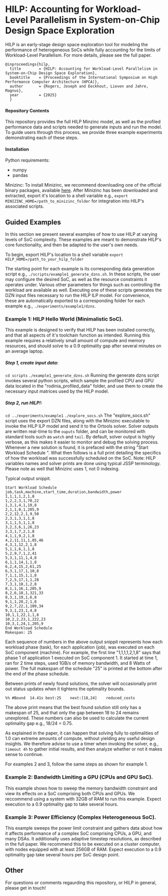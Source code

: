 # HILP: Accounting for Workload-Level Parallelism in System-on-Chip Design Space Exploration

HILP is an early-stage design space exploration tool for modeling the performance of heterogeneous SoCs while fully accounting for the limits of Workload-Level Parallelism. For more details, please see the full paper.
```
@inproceedings{hilp,
  title        = {HILP: Accounting for Workload-Level Parallelism in System-on-Chip Design Space Exploration},
  booktitle    = {Proceedings of the International Symposium on High Performance Computer Architecture (HPCA)},
  author       = {Rogers, Joseph and Eeckhout, Lieven and Jahre, Magnus},
  year         = {2025}
  }
```
#### Repository Contents
This repository provides the full HILP Minzinc model, as well as the profiled performance data and scripts needed to generate inputs and run the model. To guide users through this process, we provide three example experiments demonstrating each of these steps.

#### Installation
Python requirements:
* numpy
* pandas

Minizinc: To install Minizinc, we recommend downloading one of the official binary packages, available [here](https://www.minizinc.org/downloads/). After Minizinc has been downloaded and extracted, export it's location to a shell variable e.g., `export MINIZINC_HOME=/path_to_minizinc_folder` for integration into HILP's associated scripts.

## Guided Examples
In this section we present several examples of how to use HILP at varying levels of SoC complexity. These examples are meant to demonstrate HILP's core functionality, and then be adapted to the user's own needs.

To begin, export HILP's location to a shell variable
`export HILP_HOME=/path_to_your_hilp_folder`

The starting point for each example is its corresponding data generation script e.g., `./scripts/example1_generate_dzns.sh`. In these scripts, the user may configure the desired SoC, as well as the resource constraints it operates under. Various other parameters for things such as controlling the workload are available as well. Executing one of these scripts generates the DZN input files necessary to run the HILP ILP model. For convenience, these are automatically exported to a corresponding folder for each example e.g., `./experiments/example1/dzns`. 

### Example 1: HILP Hello World (Minimalistic SoC).
This example is designed to verify that HILP has been installed correctly, and that all aspects of it's toolchain function as intended. Running this example requires a relatively small amount of compute and memory resources, and should solve to a 0.9 optimality gap after several minutes on an average laptop.

##### Step 1, create input data:
`cd scripts`
`./example1_generate_dzns.sh`
Running the generate dzns script invokes several python scripts, which sample the profiled CPU and GPU data located in the "rodinia_profiled_data" folder, and use them to create the necessary input matrices used by the HILP model.

##### Step 2, run HILP!:
`cd ../experiments/example1`
`./explore_socs.sh`
The "explore_socs.sh" script uses the export DZN files, along with the Minizinc executable to invoke the HILP ILP model and send it to the Ortools solver. Solver outputs are written real-time to the `ouputs` folder, and can be monitored with standard tools such as `watch` and `tail`. By default, solver output is highly verbose, as this makes it easier to monitor and debug the solving process. Whenever a new solution is found, it is prefaced with the string "Start Workload Schedule
". What then follows is a full print detailing the specifics of how the workload was successfully scheduled on the SoC. Note: HILP variables names and solver prints are done using typical JSSP terminology. Please note as well that Minizinc uses 1, not 0 indexing.

Typical output snippit.
```
Start Workload Schedule
job,task,machine,start_time,duration,bandwidth,power
1,1,1,1,2,1,8
1,2,2,3,1,70,22
1,3,1,4,1,10,8
2,1,1,0,1,205,9
2,2,12,2,1,9,50
2,3,1,3,1,1,8
3,1,1,5,1,1,8
3,2,3,6,1,26,23
3,3,1,7,2,1,8
4,1,1,9,2,1,8
4,2,11,11,1,85,46
4,3,1,12,2,1,8
5,1,1,6,1,1,8
5,2,9,7,1,2,41
5,3,1,11,1,4,8
6,1,1,14,1,1,8
6,2,4,15,2,61,25
6,3,1,17,1,10,8
7,1,1,15,1,1,8
7,2,5,17,1,1,28
7,3,1,18,1,2,8
8,1,1,16,1,205,9
8,2,6,18,1,321,33
8,3,1,19,1,6,8
9,1,1,20,2,1,8
9,2,7,22,1,109,34
9,3,1,23,1,4,8
10,1,1,22,1,1,8
10,2,2,23,1,222,23
10,3,1,24,1,205,9
End Workload Schedule
Makespan: 25
```
Each sequence of numbers in the above output snippit represents how each workload phase (task), for each application (job), was executed on each SoC component (machine). For example, the first line "1,1,1,1,2,1,8" says that phase 1 of application 1 executed on SoC component 1. It started at time 1, ran for 2 time steps, used 1GB/s of memory bandwidth, and 8 Watts of power. The full makespan of the schedule "25" is printed at the bottom after the end of the phase schedule.

Between prints of newly found solutions, the solver will occasionally print out status updates when it tightens the optimality bounds.
```
%% #Bound  14.41s best:25    next:[18,24]    reduced_costs
```
The above print means that the best found solution still only has a makespan of 25, and that only the gap between 18 to 24 remains unexplored. These numbers can also be used to calculate the current optimality gap e.g., 18/24 = 0.75.

As explained in the paper, it can happen that solving fully to optimalities of 1.0 can extreme amounts of compute, without yielding any useful design insights. We therefore advise to use a timer when invoking the solver, e.g., `timeout 4h` to gather initial results, and then analyze whether or not it makes sense to continue.

For examples 2 and 3, follow the same steps as shown for example 1.

### Example 2: Bandwidth Limiting a GPU (CPUs and GPU SoC).
This example shows how to sweep the memory bandwidth constraint and view its effects on a SoC comprising both CPUs and GPUs. We reccommend using a system with 32GB of RAM to run this example. Expect execution to a 0.9 optimality gap to take several hours.

### Example 3: Power Efficiency (Complex Heterogeneous SoC).
This example sweeps the power limit constraint and gathers data about how it affects performance of a complex SoC comprising CPUs, a GPU, and many DSAs. It additionally uses adaptive timestep resolutions, as described in the full paper. We recommend this to be executed on a cluster computer, with nodes equipped with at least 256GB of RAM. Expect execution to a 0.9 optimality gap take several hours per SoC design point.


## Other
For questions or comments regaurding this repository, or HILP in general, please get in touch!